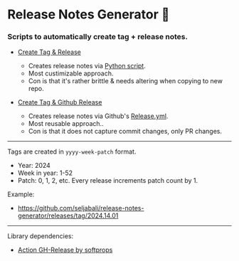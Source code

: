 # Release Notes Generator 🚀

### Scripts to automatically create tag + release notes. <br>

* [Create Tag & Release](https://github.com/seljabali/release-notes-generator/blob/main/.github/workflows/create-tag-and-release.yml)
  * Creates release notes via [Python script](https://github.com/seljabali/release-notes-generator/blob/main/.github/scripts/generate_release_notes.py).
  * Most custimizable approach.
  * Con is that it's rather brittle & needs altering when copying to new repo.

* [Create Tag & Github Release](https://github.com/seljabali/release-notes-generator/blob/main/.github/workflows/create-new-github-release.yml)
  * Creates release notes via Github's [Release.yml](https://github.com/seljabali/release-notes-generator/blob/main/.github/release.yml).
  * Most reusable approach..
  * Con is that it does not capture commit changes, only PR changes.

--------------

Tags are created in `yyyy-week-patch` format.
- Year: 2024
- Week in year: 1-52
- Patch: 0, 1, 2, etc. Every release increments patch count by 1.

Example:
* https://github.com/seljabali/release-notes-generator/releases/tag/2024.14.01

----------------

Library dependencies:
* [Action GH-Release by softprops](https://github.com/softprops/action-gh-release)
